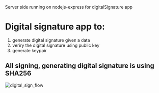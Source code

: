 Server side running on nodejs-express for digitalSignature app

# Digital signature app to:

1. generate digital signature given a data
2. veriry the digital signature using public key
3. generate keypair

## All signing, generating digital signature is using SHA256 

![digital_sign_flow](https://github.com/qawitherev/digitalsignature/assets/59358911/93fafdf9-a41b-407f-b97e-8df4d4ba04ae)

